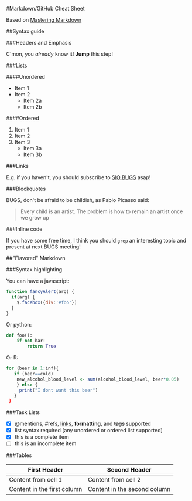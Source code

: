 #Markdown/GitHub Cheat Sheet 

Based on [Mastering Markdown](https://guides.github.com/pdfs/markdown-cheatsheet-online.pdf)

##Syntax guide

###Headers and Emphasis

C'mon, you *already* know it! __Jump__ this step!

###Lists

####Unordered

* Item 1
* Item 2
  * Item 2a
  * Item 2b

####Ordered

1. Item 1
2. Item 2
3. Item 3
   * Item 3a
   * Item 3b
  

###Links

E.g. if you haven't, you should subscribe to [SIO BUGS](https://siomail.ucsd.edu/mailman/listinfo/bioinf) asap!

###Blockquotes

BUGS, don't be afraid to be childish, as Pablo Picasso said:

>Every child is an artist. The problem is how to remain an artist once we grow up

###Inline code

If you have some free time, I think you should `grep` an interesting topic and present at next BUGS meeting!

##"Flavored" Markdown

###Syntax highlighting

You can have a javascript:

```javascript
function fancyAlert(arg) {
  if(arg) {
    $.facebox({div:'#foo'})
  }
}
```

Or python:

```python
def foo():
    if not bar:
        return True
```

Or R:

```R
for (beer in 1:inf){
   if (beer==cold)
    new_alcohol_blood_level <- sum(alcohol_blood_level, beer*0.05)
    } else {
     print("I dont want this beer")
   }
 }
```

###Task Lists

- [x] @mentions, #refs, [links](), **formatting**, and <del>tags</del> supported
- [x] list syntax required (any unordered or ordered list supported)
- [x] this is a complete item
- [ ] this is an incomplete item
 
###Tables

First Header | Second Header
------------ | -------------
Content from cell 1 | Content from cell 2
Content in the first column | Content in the second column

